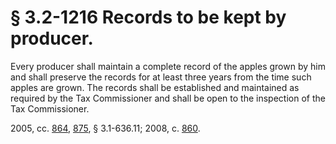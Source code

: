 # § 3.2-1216 Records to be kept by producer.

<p>Every producer shall maintain a complete record of the apples grown by him and shall preserve the records for at least three years from the time such apples are grown. The records shall be established and maintained as required by the Tax Commissioner and shall be open to the inspection of the Tax Commissioner.</p><p>2005, cc. <a href='http://lis.virginia.gov/cgi-bin/legp604.exe?051+ful+CHAP0864'>864</a>, <a href='http://lis.virginia.gov/cgi-bin/legp604.exe?051+ful+CHAP0875'>875</a>, § 3.1-636.11; 2008, c. <a href='http://lis.virginia.gov/cgi-bin/legp604.exe?081+ful+CHAP0860'>860</a>.</p>